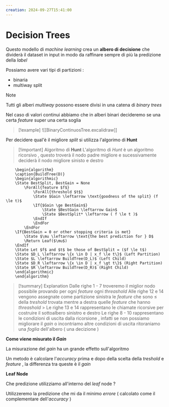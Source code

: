 ```yaml
---
creation: 2024-09-27T15:41:00
---
```

# Decision Trees

Questo modello di *machine learning* crea un **albero di decisione** che dividerà il dataset in input in modo da raffinare sempre di più la predizione della *label* 

Possiamo avere vari tipi di partizioni :
+ binaria
+ multiway split

>[!note] 
>Tutti gli alberi *multiway* possono essere divisi in una catena di *binary trees* 

Nel caso di valori continui abbiamo che in alberi binari decideremo se una certa *feature* super una certa soglia 

>[!example] 
![[BinaryContinuosTree.excalidraw]]

Per decidere qual'è il migliore *split* si utilizza l'algorimo di **Hunt**

>[!important] Algoritmo di **Hunt**
>L'algoritmo di *Hunt* è un algoritmo ricorsivo , questo troverà il nodo padre migliore e sucessivamente deciderà il nodo migliore sinisto e destro

```pseudo
	\begin{algorithm}
	\caption{BuildTree(D)}
	\begin{algorithmic}
	\State BestSplit, BestGain = None
		\ForAll{feature $f$}
			\ForAll{threshold $t$}
			\State $Gain \leftarrow \text{goodness of the split} (f \le t)$
			\If{$Gain \ge BestGain$}
				\State $BestGain \leftarrow Gain$
				\State $BestSplit* \leftarrow ( f \le t )$
            \EndIf
            \EndFor
        \EndFor
    \If{BestGain = 0 or other stopping criteria is met}
	    \State $\mu \leftarrow \text{the best prediction for } D$
	    \Return Leaf($\mu$)
    \EndIf
    \State Let $f$ and $t$ be those of BestSplit = ($f \le t$)
    \State $D_L \leftarrow \{x \in D | x_f \le t\}$ (Left Partition)
    \State $L \leftarrow BuildTree(D_L)$ (Left Child)
    \State $D_R \leftarrow \{x \in D | x_f \gt t\}$ (Right Partition) 
    \State $R \leftarrow BuildTree(D_R)$ (Right Child)
	\end{algorithmic}
	\end{algorithm}
```

>[!summary] Explanation
>Dalle righe 1 - 7 troveremo il miglior nodo possibile provando per ogni *feature* ogni *threashold* 
>Alle righe 12 e 14 vengono assegnate come partizione sinistra le *feature* che sono $\le$ della *treshold* trovata mentre a destra quelle *feature* che hanno *threashold* $\gt$
>Le righe 13 e 14 rappresentano le chiamate ricorsive per costruire il sottoalbero sinistro e destro 
>Le righe 8 - 10 rappresentano le condizioni di uscita dalla ricorsione , infatti se non possiamo migliorare il *gain* o incontriamo altre condizioni di uscita ritoraniamo una *foglia* dell'albero ( una decizione )
>

**Come viene misurato il *Gain***

La misurazione del *gain* ha un grande effetto sull'algoritmo 

Un metodo è calcolare l'*accuracy* prima e dopo della scelta della *treshold* e *feature* , la differenza tra queste è il *gain*  

**Leaf Node**

Che predizione utilizziamo all'interno del *leaf* node ? 

Utilizzeremo la predizione che mi da il minimo *errore* ( calcolato come il complementare dell'*accuracy* )

